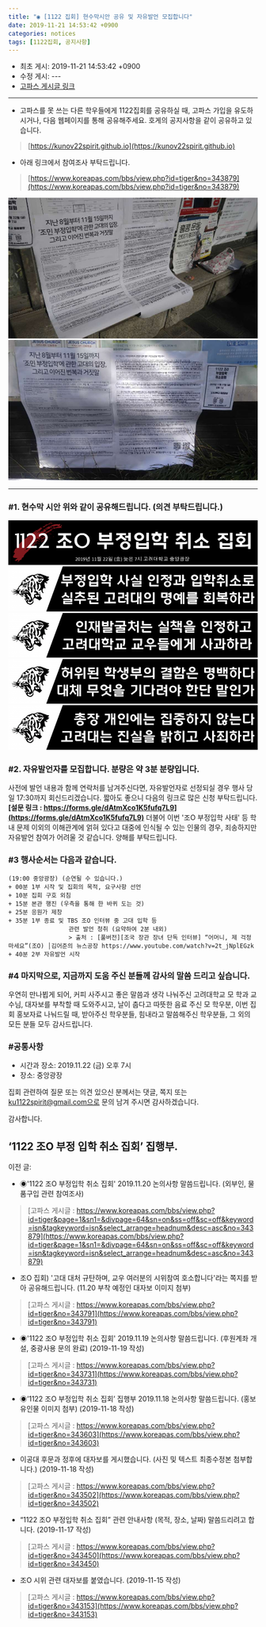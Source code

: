 ```yaml
---
title: "◉ [1122 집회] 현수막시안 공유 및 자유발언 모집합니다"
date: 2019-11-21 14:53:42 +0900
categories: notices
tags: [1122집회, 공지사항]
---
```

* 최초 게시: 2019-11-21 14:53:42 +0900
* 수정 게시: ---
* [고파스 게시글 링크](https://www.koreapas.com/bbs/view.php?id=tiger&page=1&sn1=&divpage=64&sn=off&ss=on&sc=on&select_arrange=headnum&desc=asc&no=343935)

---
* 고파스를 못 쓰는 다른 학우들에게 1122집회를 공유하실 때, 고파스 가입을 유도하시거나, 다음 웹페이지를 통해 공유해주세요. 호게의 공지사항을 같이 공유하고 있습니다.
 > [https://kunov22spirit.github.io](https://kunov22spirit.github.io)
* 아래 링크에서 참여조사 부탁드립니다. 
 > [https://www.koreapas.com/bbs/view.php?id=tiger&no=343879](https://www.koreapas.com/bbs/view.php?id=tiger&no=343879)


![](/asset/image/b06.jpg) 
![](/asset/image/b07.jpg) 


---


### #1. 현수막 시안 위와 같이 공유해드립니다. (의견 부탁드립니다.) 

![](/asset/image/b01.png) 
![](/asset/image/b02.png) 
![](/asset/image/b03.png) 
![](/asset/image/b04.png) 
![](/asset/image/b05.png) 




### #2. 자유발언자를 모집합니다. 분량은 약 3분 분량입니다. 
사전에 발언 내용과 함께 연락처를 남겨주신다면, 
자유발언자로 선정되실 경우 행사 당일 17:30까지 회신드리겠습니다. 
짧아도 좋으니 다음의 링크로 많은 신청 부탁드립니다. 
**[설문 링크 : https://forms.gle/dAtmXco1K5fufq7L9](https://forms.gle/dAtmXco1K5fufq7L9)**
더불어 이번 '조O 부정입학 사태' 등 학내 문제 이외의 이해관계에 얽혀 있다고 대중에 인식될 수 있는 인물의 경우, 죄송하지만 자유발언 참여가 어려울 것 같습니다. 양해를 부탁드립니다. 



### #3 행사순서는 다음과 같습니다. 

```
(19:00 중앙광장) (순연될 수 있습니다.) 
+ 00분 1부 시작 및 집회의 목적, 요구사항 선언 
+ 10분 집회 구호 외침 
+ 15분 본관 행진 (우측을 통해 한 바퀴 도는 것)
+ 25분 응원가 제창 
+ 35분 1부 종료 및 TBS 조O 인터뷰 중 고대 입학 등 
                 관련 발언 청취 (요약하여 2분 내외) 
                 > 출처 : [풀버전][조국 장관 장녀 단독 인터뷰] “어머니, 제 걱정 마세요”(조O) │김어준의 뉴스공장 https://www.youtube.com/watch?v=2t_jNplEGzk
+ 40분 2부 자유발언 시작

```


### #4 마지막으로, 지금까지 도움 주신 분들께 감사의 말씀 드리고 싶습니다.
우연히 만나뵙게 되어, 커피 사주시고 좋은 말씀과 생각 나눠주신 고려대학교 모 학과 교수님, 
대자보를 부착할 때 도와주시고, 날이 춥다고 따뜻한 음료 주신 모 학우분, 
이번 집회 홍보자료 나눠드릴 때, 받아주신 학우분들, 힘내라고 말씀해주신 학우분들,
그 외의 모든 분들 모두 감사드립니다.






### #공통사항 
* 시간과 장소: 2019.11.22 (금) 오후 7시 
* 장소: 중앙광장

집회 관련하여 질문 또는 의견 있으신 분께서는 댓글, 쪽지 또는
ku1122spirit@gmail.com으로 문의 남겨 주시면 감사하겠습니다.



감사합니다.

‘1122 조O 부정 입학 취소 집회’ 집행부.
----



이전 글:


* ◉'1122 조O 부정입학 취소 집회' 2019.11.20 논의사항 말씀드립니다. (외부인, 물품구입 관련 참여조사) 
> [고파스 게시글 : https://www.koreapas.com/bbs/view.php?id=tiger&page=1&sn1=&divpage=64&sn=on&ss=off&sc=off&keyword=isn&tagkeyword=isn&select_arrange=headnum&desc=asc&no=343879](https://www.koreapas.com/bbs/view.php?id=tiger&page=1&sn1=&divpage=64&sn=on&ss=off&sc=off&keyword=isn&tagkeyword=isn&select_arrange=headnum&desc=asc&no=343879)

* 조O 집회) '고대 대처 규탄하며, 교우 여러분의 시위참여 호소합니다'라는 쪽지를 받아 공유해드립니다. (11.20 부착 예정인 대자보 이미지 첨부)
> [고파스 게시글 : https://www.koreapas.com/bbs/view.php?id=tiger&no=343791](https://www.koreapas.com/bbs/view.php?id=tiger&no=343791)

* ◉'1122 조O 부정입학 취소 집회' 2019.11.19 논의사항 말씀드립니다. (후원계좌 개설, 중광사용 문의 완료) (2019-11-19 작성)
> [고파스 게시글 : https://www.koreapas.com/bbs/view.php?id=tiger&no=343731](https://www.koreapas.com/bbs/view.php?id=tiger&no=343731)

* ◉’1122 조O 부정입학 취소 집회’ 집행부 2019.11.18 논의사항 말씀드립니다. (홍보 유인물 이미지 첨부) (2019-11-18 작성)
> [고파스 게시글 : https://www.koreapas.com/bbs/view.php?id=tiger&no=343603](https://www.koreapas.com/bbs/view.php?id=tiger&no=343603)

* 이공대 후문과 정후에 대자보를 게시했습니다. (사진 및 텍스트 최종수정본 첨부합니다.) (2019-11-18 작성)
> [고파스 게시글 : https://www.koreapas.com/bbs/view.php?id=tiger&no=343502](https://www.koreapas.com/bbs/view.php?id=tiger&no=343502)

* “1122 조O 부정입학 취소 집회” 관련 안내사항 (목적, 장소, 날짜) 말씀드리려고 합니다. (2019-11-17 작성)
> [고파스 게시글 : https://www.koreapas.com/bbs/view.php?id=tiger&no=343450](https://www.koreapas.com/bbs/view.php?id=tiger&no=343450)

* 조O 시위 관련 대자보를 붙였습니다. (2019-11-15 작성)
> [고파스 게시글 : https://www.koreapas.com/bbs/view.php?id=tiger&no=343153](https://www.koreapas.com/bbs/view.php?id=tiger&no=343153)
